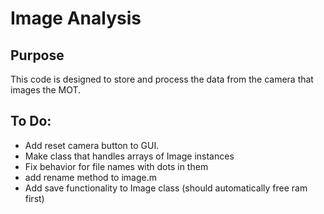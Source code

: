 Image Analysis
==============

Purpose
-------
This code is designed to store and process the data from the camera that
images the MOT.

To Do:
------
  * Add reset camera button to GUI.
  * Make class that handles arrays of Image instances
  * Fix behavior for file names with dots in them
  * add rename method to image.m
  * Add save functionality to Image class (should automatically free ram first)

